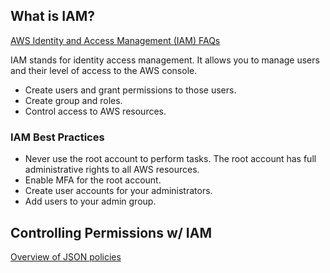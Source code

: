 ## What is IAM?
[AWS Identity and Access Management (IAM) FAQs](https://aws.amazon.com/iam/faqs/)

IAM stands for identity access management. It allows you to manage users and their level of access to the AWS console.
- Create users and grant permissions to those users.
- Create group and roles.
- Control access to AWS resources.

### IAM Best Practices
- Never use the root account to perform tasks. The root account has full administrative rights to all AWS resources.
- Enable MFA for the root account.
- Create user accounts for your administrators.
- Add users to your admin group.

## Controlling Permissions w/ IAM
[Overview of JSON policies](https://docs.aws.amazon.com/IAM/latest/UserGuide/access_policies.html#access_policies-json)
